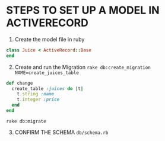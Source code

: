 # STEPS TO SET UP A MODEL IN ACTIVERECORD

1. Create the model file in ruby
```ruby
class Juice < ActiveRecord::Base
end
```

2. Create and run the Migration
`rake db:create_migration NAME=create_juices_table`

```ruby
def change
  create_table :juices do |t|
    t.string :name
    t.integer :price
  end
end
```

`rake db:migrate`

3. CONFIRM THE SCHEMA
`db/schema.rb`
